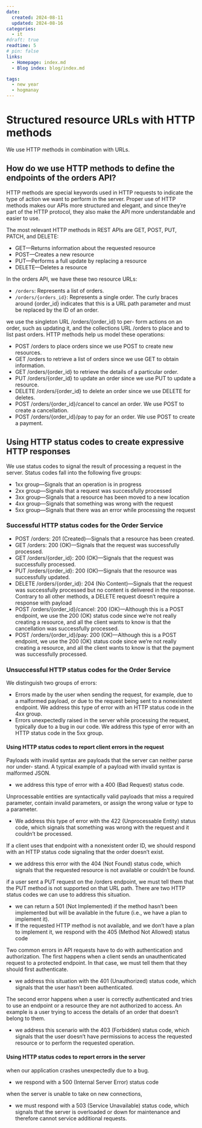 ```yaml
---
date:
  created: 2024-08-11
  updated: 2024-08-16
categories:
  - it
#draft: true
readtime: 5
# pin: false
links:
  - Homepage: index.md
  - Blog index: blog/index.md

tags:
  - new year
  - hogmanay
---
```


# Structured resource URLs with HTTP methods
We use HTTP methods in combination with URLs.
<!-- more -->

## How do we use HTTP methods to define the endpoints of the orders API? 

HTTP methods are special keywords used in HTTP requests to indicate the type of action we want to perform in the server. 
Proper use of HTTP methods makes our APIs more structured and elegant, and since they’re part of the HTTP protocol, they also make the API more understandable and easier to use.

The most relevant HTTP methods in REST APIs are GET, POST, PUT, PATCH, and DELETE:

- GET—Returns information about the requested resource 
- POST—Creates a new resource
- PUT—Performs a full update by replacing a resource
- DELETE—Deletes a resource

In the orders API, we have these two resource URLs:

- `/orders`: Represents a list of orders. 
- `/orders/{orders_id}`: Represents a single order. 
The curly braces around {order_id} indicates that this is a URL path parameter and must be replaced by the ID of an order.

we use the singleton URL /orders/{order_id} to per- form actions on an order, such as updating it, and the collections URL /orders to place and to list past orders. HTTP methods help us model these operations:

- POST /orders to place orders since we use POST to create new resources. 
- GET /orders to retrieve a list of orders since we use GET to obtain information. 
- GET /orders/{order_id} to retrieve the details of a particular order. 
- PUT /orders/{order_id} to update an order since we use PUT to update a resource. 
- DELETE /orders/{order_id} to delete an order since we use DELETE for deletes. 
- POST /orders/{order_id}/cancel to cancel an order. We use POST to create a cancellation. 
- POST /orders/{order_id}/pay to pay for an order. We use POST to create a payment.

## Using HTTP status codes to create expressive HTTP responses
We use status codes to signal the result of processing a request in the server.
Status codes fall into the following five groups:

- 1xx group—Signals that an operation is in progress 
- 2xx group—Signals that a request was successfully processed 
- 3xx group—Signals that a resource has been moved to a new location 
- 4xx group—Signals that something was wrong with the request 
- 5xx group—Signals that there was an error while processing the request

### Successful HTTP status codes for the Order Service

- POST /orders: 201 (Created)—Signals that a resource has been created. 
- GET /orders: 200 (OK)—Signals that the request was successfully processed. 
- GET /orders/{order_id}: 200 (OK)—Signals that the request was successfully processed. 
- PUT /orders/{order_id}: 200 (OK)—Signals that the resource was successfully updated. 
- DELETE /orders/{order_id}: 204 (No Content)—Signals that the request was
successfully processed but no content is delivered in the response. 
Contrary to all other methods, a DELETE request doesn’t require a response with payload
- POST /orders/{order_id}/cancel: 200 (OK)—Although this is a POST endpoint, we use the 200 (OK) status code since we’re not really creating a resource, and all the client wants to know is that the cancellation was successfully processed. 
- POST /orders/{order_id}/pay: 200 (OK)—Although this is a POST endpoint, we use the 200 (OK) status code since we’re not really creating a resource, and all the client wants to know is that the payment was successfully processed.

### Unsuccessful HTTP status codes for the Order Service
We distinguish two groups of errors:

- Errors made by the user when sending the request, for example, due to a malformed payload, or due to the request being sent to a nonexistent endpoint. We address this type of error with an HTTP status code in the 4xx group. 
- Errors unexpectedly raised in the server while processing the request, typically due to a bug in our code. We address this type of error with an HTTP status code in the 5xx group.

#### Using HTTP status codes to report client errors in the request
Payloads with invalid syntax are payloads that the server can neither parse nor under- stand. A typical example of a payload with invalid syntax is malformed JSON.

- we address this type of error with a 400 (Bad Request) status code.

Unprocessable entities are syntactically valid payloads that miss a required parameter, contain invalid parameters, or assign the wrong value or type to a parameter.

- We address this type of error with the 422 (Unprocessable Entity) status code, which signals that something was wrong with the request and it couldn’t be processed.

If a client uses that endpoint with a nonexistent order ID, we should respond with an HTTP status code signaling that the order doesn’t exist.

- we address this error with the 404 (Not Found) status code, which signals that the requested resource is not available or couldn’t be found.

if a user sent a PUT request on the /orders endpoint, we must tell them that the PUT method is not supported on that URL path. There are two HTTP status codes we can use to address this situation. 

- we can return a 501 (Not Implemented) if the method hasn’t been implemented but will be available in the future (i.e., we have a plan to implement it).
- If the requested HTTP method is not available, and we don’t have a plan to implement it, we respond with the 405 (Method Not Allowed) status code

Two common errors in API requests have to do with authentication and authorization. The first happens when a client sends an unauthenticated request to a protected endpoint. In that case, we must tell them that they should first authenticate.

- we address this situation with the 401 (Unauthorized) status code, which signals that the user hasn’t been authenticated.

The second error happens when a user is correctly authenticated and tries to use an endpoint or a resource they are not authorized to access. An example is a user trying to access the details of an order that doesn’t belong to them. 

- we address this scenario with the 403 (Forbidden) status code, which signals that the user doesn’t have permissions to access the requested resource or to perform the requested operation.

#### Using HTTP status codes to report errors in the server
when our application crashes unexpectedly due to a bug. 

- we respond with a 500 (Internal Server Error) status code

when the server is unable to take on new connections, 

- we must respond with a 503 (Service Unavailable) status code, which signals that the server is overloaded or down for maintenance and therefore cannot service additional requests.









